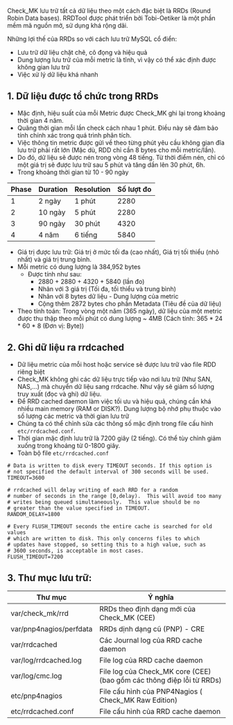 Check_MK lưu trữ tất cả dữ liệu theo một cách đặc biệt là RRDs (Round Robin Data bases). RRDTool được phát triển bởi Tobi-Oetiker là một phần mềm mã nguồn mở, sử dụng khá rộng dãi.

Những lợi thế của RRDs so với cách lưu trữ MySQL cổ điển:

- Lưu trữ dữ liệu chặt chẽ, cô đọng và hiệu quả
- Dung lượng lưu trữ của mỗi metric là tĩnh, vì vậy có thể xác định được không gian lưu trữ
- Việc xử lý dữ liệu khá nhanh 

## 1. Dữ liệu được tổ chức trong RRDs

- Mặc định, hiệu suất của mỗi Metric được Check_MK ghi lại trong khoảng thời gian 4 năm.
- Quãng thời gian mỗi lần check cách nhau 1 phút. Điều này sẽ đảm bảo tính chính xác trong quá trình phân tích.
- Việc thông tin metric được gửi về theo từng phút yêu cầu không gian đĩa lưu trữ phải rất lớn (Mặc dù, RDD chỉ cần 8 bytes cho mỗi metric/lần).
- Do đó, dữ liệu sẽ được nén trong vòng 48 tiếng. Từ thời điểm nén, chỉ có một giá trị sẽ được lưu trữ sau 5 phút và tăng dần lên 30 phút, 6h.
- Trong khoảng thời gian từ 10 - 90 ngày

| Phase | Duration | Resolution | Số lượt đo |
|--|--|--|--|
|1| 2 ngày | 1 phút | 2280 |
|2| 10 ngày | 5 phút | 2280 |
|3| 90 ngày | 30 phút |4320|
|4| 4 năm | 6 tiếng |5840 |


- Giá trị được lưu trữ: Giá trị ở mức tối đa (cao nhất), Giá trị tối thiểu (nhỏ nhất) và giá trị trung bình.
- Mỗi metric có dung lượng là 384,952 bytes
	- Được tính như sau: 
		- 2880 + 2880 + 4320 + 5840 (lần đo)
		- Nhân với 3 giá trị (Tối đa, tối thiểu và trung bình)
		- Nhân với 8 bytes dữ liệu - Dung lượng của metric
		- Cộng thêm 2872 bytes cho phần Metadata (Tiêu đề của dữ liệu)
- Theo tính toán: Trong vòng một năm (365 ngày), dữ liệu của một metric được thu thập theo mỗi phút có dung lượng ~ 4MB (Cách tính: 365 * 24 * 60 * 8 (Đơn vị: Byte))

## 2. Ghi dữ liệu ra rrdcached

- Dữ liệu metric của mỗi host hoặc service sẽ được lưu trữ vào file RDD riêng biệt
- Check_MK không ghi các dữ liệu trực tiếp vào nơi lưu trữ (Như SAN, NAS,...) mà chuyển dữ liệu sang rrdcache. Như vậy sẽ giảm số lượng truy xuất (đọc và ghi) dữ liệu.
- Để RRD cached daemon làm việc tối ưu và hiệu quả, chúng cần khá nhiều main memory (RAM or DISK?). Dung lượng bộ nhớ phụ thuộc vào số lượng các metric và thời gian lưu trữ
- Chúng ta có thể chỉnh sửa các thông số mặc định trong file cấu hình `etc/rrdcached.conf`. 
- Thời gian mặc định lưu trữ là 7200 giây (2 tiếng). Có thể tùy chỉnh giảm xuống trong khoảng từ 0-1800 giây.
- Toàn bộ file `etc/rrdcached.conf`

```
# Data is written to disk every TIMEOUT seconds. If this option is
# not specified the default interval of 300 seconds will be used.
TIMEOUT=3600

# rrdcached will delay writing of each RRD for a random
# number of seconds in the range [0,delay).  This will avoid too many
# writes being queued simultaneously.  This value should be no
# greater than the value specified in TIMEOUT.
RANDOM_DELAY=1800

# Every FLUSH_TIMEOUT seconds the entire cache is searched for old values
# which are written to disk. This only concerns files to which
# updates have stopped, so setting this to a high value, such as
# 3600 seconds, is acceptable in most cases.
FLUSH_TIMEOUT=7200
```

## 3. Thư mục lưu trữ:

| Thư mục | Ý nghĩa |
|--|--|
|var/check_mk/rrd |	RRDs theo định dạng mới của Check_MK (CEE) |
|var/pnp4nagios/perfdata |	RRDs dịnh dạng cũ (PNP) - CRE | 
|var/rrdcached | Các Journal log của RRD cache daemon |
|var/log/rrdcached.log	| File log của RRD cache daemon | 
|var/log/cmc.log |	File log của Check_MK core (CEE) (bao gồm các thông điệp lỗi từ RRDs) |
|etc/pnp4nagios |	File cấu hình của PNP4Nagios ( Check_MK Raw Edition) |
|etc/rrdcached.conf |	File cấu hình của RRD cache daemon |